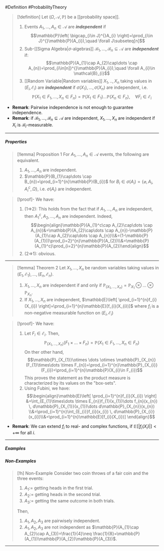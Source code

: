#Definition #ProbabilityTheory 

> [!definition]
> Let $(\Omega,\mathcal{A},\mathbb{P})$ be a [[probability space]]. 
> 1. Events $A_{1},\dots,A_{n}\in \mathcal{A}$ are ***independent*** if $$\mathbb{P}\left( \bigcap_{i\in J}^{}A_{i} \right)=\prod_{i\in J}^{}\mathbb{P}(A_{i}),\quad \forall J\subseteq[n]$$
> 2. Sub-[[Sigma Algebra|$\sigma$-algebras]] $\mathcal{B_{1},\dots,B}_{n}\subseteq \mathcal{A}$ are ***independent*** if: $$\mathbb{P}(A_{1}\cap A_{2}\cap\dots \cap A_{n})=\prod_{i\in[n]}^{}\mathbb{P}(A_{i}),\quad \forall A_{i}\in \mathcal{B}_{i}$$
> 3. [[Random Variable|Random variables]] $X_{1},..,X_{n}$ taking values in $(E_{i},\mathcal{E}_{i})$ are ***independent*** if $\sigma(X_1),\dots,\sigma(X_{n})$ are independent, i.e. $$\mathbb{P}(X_{1}\in F_{1},\dots,X_{n}\in F_{n})=\mathbb{P}(X_{1}\in F_{1})\dots \mathbb{P}(X_{n}\in F_{n}),\quad \forall F_{i}\in \mathcal{E}_{i}$$
- **Remark**: Pairwise independence is not enough to guarantee independence.
- **Remark**: if $\mathcal{B}_{1},\dots,\mathcal{B}_{n}\subseteq \mathcal{A}$ are independent, $X_{1},\dots,X_{n}$ are independent if $X_{i}$ is $\mathcal{B}_{i}$-measurable.
---
##### Properties
> [!lemma] Proposition 1
> For $A_{1},\dots,A_{n}\in\mathcal{A}$ events, the following are equivalent.
> 1. $A_{1},\dots,A_{n}$ are independent.
> 2. $\mathbb{P}(B_{1}\cap\dots \cap B_{n})=\prod_{i=1}^{n}\mathbb{P}(B_{i})$ for $B_{i}\in \sigma(A_{i})=\{ \varnothing,A_{i},A_{i}^c,\Omega \}$, i.e. $\sigma(A_{i})$ are independent.

> [!proof]-
> We have:
> 1. (1=>2): This holds from the fact that if $A_{1},\dots,A_{n}$ are independent, then $A_{1}^c,A_{2},\dots,A_{n}$ are independent. Indeed, $$\begin{align}\mathbb{P}(A_{1}^c\cap A_{2}\cap\dots \cap A_{n})&=\mathbb{P}(A_{2}\cap\dots \cap A_{n})-\mathbb{P}(A_{1}\cap A_{2}\cap\dots \cap A_{n})\\&=(1-\mathbb{P}(A_{1}))\prod_{i=2}^{n}\mathbb{P}(A_{2})\\&=\mathbb{P}(A_{1}^c)\prod_{i=2}^{n}\mathbb{P}(A_{2})\end{align}$$
> 2. (2=>1): obvious.
---
> [!lemma] Theorem 2
> Let $X_{1},\dots,X_{n}$ be random variables taking values in $(E_{1},\mathcal{E}_{1}),\dots,(E_{n},\mathcal{E}_{n})$. 
> 1. $X_{1},\dots,X_{n}$ are independent if and only if $\mathbb{P}_{(X_{1},\dots,X_{n})}=\mathbb{P}_{X_{1}}\otimes\dots \otimes \mathbb{P}_{X_{n}}$.
> 2. If $X_{1},\dots,X_{n}$ are independent, $\mathbb{E}\left[ \prod_{i=1}^{n}f_{i}(X_{i}) \right]=\prod_{i=1}^{n}\mathbb{E}[f_{i}(X_{i})]$ where $f_{i}$ is a non-negative measurable function on $(E_{i},\mathcal{E}_{i})$

> [!proof]-
> We have:
> 1. Let $F_{i}\in \mathcal{E}_{i}$. Then, $$\mathbb{P}_{(X_{1},\dots,X_{n})}(F_{1}\times\dots \times F_{n})=\mathbb{P}(X_{1}\in F_{1},\dots,X_{n}\in F_{n})$$On ther other hand, $$\mathbb{P}_{X_{1}}\otimes \dots \otimes \mathbb{P}_{X_{n}}(F_{1}\times\dots \times F_{n})=\prod_{i=1}^{n}\mathbb{P}_{X_{i}}(F_{i})=\prod_{i=1}^{n}\mathbb{P}(X_{i}\in F_{i})$$This proves the statement as the product measure is characterized by its values on the "box-sets".
> 2. Using Fubini, we have: $$\begin{align}\mathbb{E}\left[ \prod_{i=1}^{n}f_{i}(X_{i}) \right] &=\int_{E_{1}\times\dots \times E_{n}}f_{1}(x_{1})\dots f_{n}(x_{n}) \, d\mathbb{P}_{X_{1}}(x_{1})\dots d\mathbb{P}_{X_{n}}(x_{n}) \\&=\prod_{i=1}^{n}\int_{E_{i}}f_{i}(x_{i}) \, d\mathbb{P}_{X_{i}}(x_{i})\\&=\prod_{i=1}^{n}\mathbb{E}[f_{i}(X_{i})] \end{align}$$
- **Remark**: We can extend $f_{i}$ to real- and complex functions, if $\mathbb{E}[\left| f_{i}(X_{i}) \right|]<+\infty$ for all $i$.
---
##### Examples
##### Non-Examples
> [!h] Non-Example
> Consider two coin throws of a fair coin and the three events:
> 1. $A_{1}:=$ getting heads in the first trial.
> 2. $A_{2}:=$ getting heads in the second trial.
> 3. $A_{3}:=$ getting the same outcome in both trials.
> 
> Then, 
> 1. $A_{1},A_{2},A_{3}$ are pairwisely independent.
> 2. $A_{1},A_{2},A_{3}$ are not independent as $\mathbb{P}(A_{1}\cap A_{2}\cap A_{3})=\frac{1}{4}\neq \frac{1}{8}=\mathbb{P}(A_{1})\mathbb{P}(A_{2})\mathbb{P}(A_{3})$.
---